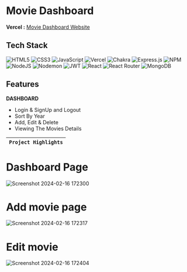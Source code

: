 

# Movie Dashboard

**Vercel :**  [Movie Dashboard Website](https://propftx-assignment-683j.vercel.app/)
## Tech Stack

![HTML5](https://img.shields.io/badge/html5-%23E34F26.svg?style=for-the-badge&logo=html5&logoColor=white) ![CSS3](https://img.shields.io/badge/css3-%231572B6.svg?style=for-the-badge&logo=css3&logoColor=white) ![JavaScript](https://img.shields.io/badge/javascript-%23323330.svg?style=for-the-badge&logo=javascript&logoColor=%23F7DF1E) ![Vercel](https://img.shields.io/badge/vercel-%23000000.svg?style=for-the-badge&logo=vercel&logoColor=white) ![Chakra](https://img.shields.io/badge/chakra-%234ED1C5.svg?style=for-the-badge&logo=chakraui&logoColor=white) ![Express.js](https://img.shields.io/badge/express.js-%23404d59.svg?style=for-the-badge&logo=express&logoColor=%2361DAFB) ![NPM](https://img.shields.io/badge/NPM-%23CB3837.svg?style=for-the-badge&logo=npm&logoColor=white) ![NodeJS](https://img.shields.io/badge/node.js-6DA55F?style=for-the-badge&logo=node.js&logoColor=white) ![Nodemon](https://img.shields.io/badge/NODEMON-%23323330.svg?style=for-the-badge&logo=nodemon&logoColor=%BBDEAD) ![JWT](https://img.shields.io/badge/JWT-black?style=for-the-badge&logo=JSON%20web%20tokens) ![React](https://img.shields.io/badge/react-%2320232a.svg?style=for-the-badge&logo=react&logoColor=%2361DAFB) ![React Router](https://img.shields.io/badge/React_Router-CA4245?style=for-the-badge&logo=react-router&logoColor=white)  ![MongoDB](https://img.shields.io/badge/MongoDB-%234ea94b.svg?style=for-the-badge&logo=mongodb&logoColor=white)

## Features

**DASHBOARD**

- Login & SignUp and Logout
- Sort By Year
- Add, Edit & Delete 
- Viewing The Movies Details

| `Project Highlights` |
| :------------------: |

# Dashboard Page
![Screenshot 2024-02-16 172300](https://github.com/ak8459/propftx-assignment/assets/87300147/52f1a3b1-ae1f-4901-9faf-ac55aef79804)
# Add movie page
![Screenshot 2024-02-16 172317](https://github.com/ak8459/propftx-assignment/assets/87300147/f1e51e12-24cb-4a43-a9e0-06a65f4bb21a)
# Edit movie
![Screenshot 2024-02-16 172404](https://github.com/ak8459/propftx-assignment/assets/87300147/55793d4d-8758-4908-8d10-7bdc5047ebb4)

